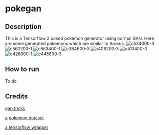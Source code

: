 # pokegan
## Description
This is a Tensorflow 2 based pokemon generator using normal GAN.
Here are some generated pokemons which are similar to Arceus.
![c534000-3](https://user-images.githubusercontent.com/50898990/203698630-5ae8830f-bfa7-4ae7-8932-e71992253199.png=x250)
![c562200-1](https://user-images.githubusercontent.com/50898990/203698635-0e44cf17-e257-4857-be32-8d50dc215578.png=x250)
![c563400-1](https://user-images.githubusercontent.com/50898990/203698640-4fbb0f89-2b44-4639-b9b7-b08b93940092.png=x250)
![c384600-3](https://user-images.githubusercontent.com/50898990/203698641-6f0638dc-0efa-4772-9134-3154510ab17c.png=x250)
![c409200-3](https://user-images.githubusercontent.com/50898990/203698645-6dbe3b07-837a-47fe-a7a2-3ccc3d198aaa.png=x250)
![c413400-0](https://user-images.githubusercontent.com/50898990/203698651-7b9143a7-d71d-4b03-a6d0-c54d67a4db55.png=x250)
![c426000-1](https://user-images.githubusercontent.com/50898990/203698652-4efc5e3f-e97d-4b89-9755-d5cc8e42525b.png=x250)
![c445800-3](https://user-images.githubusercontent.com/50898990/203698656-2a8f85b4-1d75-453a-8a80-e919724dd908.png=x250)

## How to run
To do
## Credits
[gan tricks](https://github.com/soumith/ganhacks)

[a pokemon dataset](https://github.com/PokeAPI/sprites)

[a tensorflow wrapper](https://github.com/WilliamRo/tframe)
 
